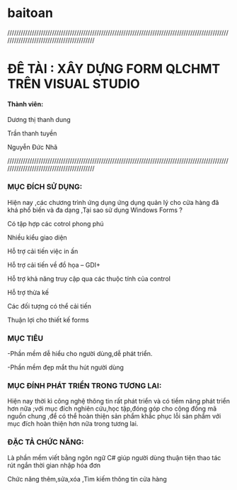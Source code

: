 # baitoan
//////////////////////////////////////////////////////////////////////////////////////////////////////////////////////////////////////////
<p><h1>ĐÊ TÀI : XÂY DỰNG FORM QLCHMT TRÊN VISUAL STUDIO</h1></p>
<p><h4>Thành viên:</h4><p>
<p>Dương thị thanh dung</p>
<p>Trần thanh tuyền</p>
<p>Nguyễn Đức Nhã</p>

//////////////////////////////////////////////////////////////////////////////////////////////////////////////////////////////////////////
<p><h3>MỤC ĐÍCH SỬ DỤNG:</h3></p>
<p>Hiện nay ,các chương trình ứng dụng ứng dụng quản lý cho cửa hàng đã khá phổ biến và đa dạng ,Tại sao sử dụng Windows Forms ? </p>
<p>Có tập hợp các cotrol
phong phú<p>
 <p>Nhiều kiểu giao diện</p>
<p>Hỗ trợ cải tiến việc in ấn</p>
 <p>Hỗ trợ cải tiến về đồ họa
– GDI+</p>
<p>Hỗ trợ khả năng truy
cập qua các thuộc tính
của control</p>
<p>Hỗ trợ thừa kế</p>
<p>Các đối tượng có thể
cải tiến</p>
<p>Thuận lợi cho thiết kế
forms</p>
<p><h3>MỤC TIÊU</h3></p>
<p>-Phần mềm dễ hiểu cho người dùng,dễ phát triển.</p>
<p>-Phần mềm đẹp mắt thu hút người dùng</p>
<p><h3>MỤC ĐÍNH PHÁT TRIỂN TRONG TƯƠNG LAI:</h3></p>
<p>Hiện nay thời kì công nghệ thông tin rất phát triển và có tiềm năng phát triển hơn nữa ;với mục đích nghiên cứu,học tập,đóng góp cho cộng đồng mã nguồn chung ,để có thể hoàn thiện sản phẩm khắc phục lỗi sản phẩm với mục đích hoàn thiện hơn nữa trong tương lai.</p>
<p><h3>ĐẶC TẢ CHỨC NĂNG:</h3></p>
<p>Là phần mềm viết bằng ngôn ngữ C# giúp người dùng thuận tiện thao tác rút ngắn thời gian nhập hóa đơn</p>
<p>Chức năng thêm,sửa,xóa ,Tìm kiếm thông tin cửa hàng</p>



